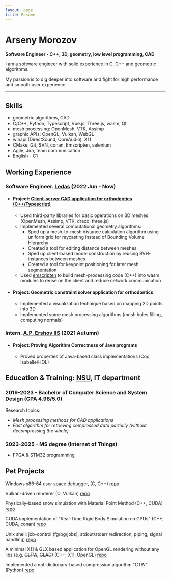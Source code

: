 ```yaml
---
layout: page
title: Resume
---
```


# Arseny Morozov

**Software Engineer - C++, 3D, geometry, low level programming, CAD**

I am a software engineer with solid experience in C, C++ and geometric algorithms.

My passion is to dig deeper into software and fight for high performance and smooth user experience.

---

## Skills
- geometric algorithms, CAD
- C/C++, Python, Typescript, Vue.js, Three.js, wasm, Qt
- mesh processing: OpenMesh, VTK, Assimp
- graphic APIs: OpenGL, Vulkan, WebGL
- winapi (DirectSound, CoreAudio), X11
- CMake, Git, SVN, conan, Emscripten, selenium
- Agile, Jira, team communication
- English - C1

## Working Experience

### Software Engineer. [Ledas](https://ledas.com/) (2022 Jun - Now)

- #### Project: [Client-server CAD application for orthodontics (C++/Typescript)](https://ledas.com/en/expertise/3d-medical-software/)
    - Used third-party libraries for basic operations on 3D meshes (OpenMesh, Assimp, VTK, draco, three.js)
    - Implemented several computational geometry algorithms:
        - Sped up a mesh-to-mesh distance calculation algorithm using uniform grid for raycasting instead of Bounding Volume Hierarchy
        - Created a tool for editing distance between meshes
        - Sped up client-based model construction by reusing BVH-instances between meshes
        - Created a tool for keypoint positioning for later mesh segmentation
    - Used [emscripten](https://emscripten.org/) to build mesh-processing code (C++) into wasm modules to reuse on the client and reduce network communication

- #### Project: Geometric constraint solver application for orthodontics
    - Implemented a visualization technique based on mapping 2D points into 3D
    - Implemented some mesh processing algorithms (mesh holes filling, computing normals)

### Intern. [A.P. Ershov IIS](https://www.iis.nsk.su/en) (2021 Autumn)

- #### Project: Proving Algorithm Correctness of Java programs
    - Proved properties of Java-based class implementations (Coq, Isabelle/HOL)

## Education & Training: [NSU](https://english.nsu.ru/), IT department

### 2019-2023 -  Bachelor of Computer Science and System Design (GPA 4.98/5.0)

Research topics:

- *Mesh processing methods for CAD applications*
- *Fast algorithm for retrieving compressed data partially (without decompressing the whole)*

### 2023-2025 - MS degree (Internet of Things)

- FPGA & STM32 programming

## Pet Projects

Windows x86-64 user space debugger, (C, C++) [repo](https://github.com/hardworkar/oxidbg)

Vulkan-driven renderer (C, Vulkan) [repo](https://github.com/hardworkar/oxigine)

Physically-based snow simulation with Material Point Method (C++, CUDA) [repo](https://github.com/hardworkar/realtime-deformations)

CUDA implementation of "Real-Time Rigid Body Simulation on GPUs" (C++, CUDA, conan) [repo](https://github.com/hardworkar/cuball )

Unix shell: job-control (fg/bg/jobs), stdout/stderr redirection, piping, signal handling) [repo](https://github.com/hardworkar/gemsh)

A minimal X11 & GLX based application for OpenGL rendering without any libs (e.g. ~~GLFW~~, ~~GLAD~~) (C++, X11, OpenGL) [repo](https://github.com/hardworkar/octo)

Implemented a not-dictionary-based compression algorithm "CTW" (Python) [repo](https://github.com/hardworkar/ctw)

